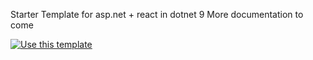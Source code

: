 Starter Template for asp.net + react in dotnet 9
More documentation to come

[![Use this template](https://img.shields.io/badge/use%20this-template-blue?style=for-the-badge)](https://github.com/GuidedThorn/AspReactTemplate-Dotnet9/generate)
